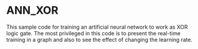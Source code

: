 # ANN_XOR
This sample code for training an artificial neural network to work as XOR logic gate.
The most privileged in this code is to present the real-time training in a graph and also to see the effect of changing the learning rate.
